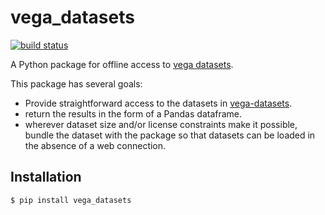 # vega_datasets

[![build status](http://img.shields.io/travis/jakevdp/vega_datasets/master.svg?style=flat)](https://travis-ci.org/jakevdp/vega_datasets)

A Python package for offline access to [vega datasets](https://github.com/vega/vega-datasets).

This package has several goals:

- Provide straightforward access to the datasets in [vega-datasets](https://github.com/vega/vega-datasets).
- return the results in the form of a Pandas dataframe.
- wherever dataset size and/or license constraints make it possible, bundle the dataset with the package so that datasets can be loaded in the absence of a web connection.

## Installation

```
$ pip install vega_datasets
```
